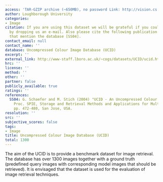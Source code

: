 ```yaml
---
access: 'TAR-GZIP archive (~650MB), no password Link: http://vision.cs.aston.ac.uk/datasets/UCID/data/ucid.v2.tar.gz'
author: Loughborough University
categories:
- Image
citation: If you are using this dataset we will be grateful if you could let us know
  by dropping us an e-mail. Also please cite the following publication in any papers
  that mention the database [SS04].
contact_email: null
contact_name: ''
database: Uncompressed Colour Image Database (UCID)
excerpt: ''
external_link: http://www-staff.lboro.ac.uk/~cogs/datasets/UCID/ucid.html
hrc: ''
license: ''
method: ''
other: ''
partner: false
publicly_available: true
ratings: ''
references:
  SS04: G. Schaefer and M. Stich (2004) "UCID - An Uncompressed Colour Image Database",
    Proc. SPIE, Storage and Retrieval Methods and Applications for Multimedia 2004,
    pp. 472-480, San Jose, USA.
resolution: ''
src: ''
subjective_scores: false
tags:
- Image
title: Uncompressed Colour Image Database (UCID)
total: 1300
---
```


The aim of the UCID is to provide a benchmark dataset for image retrieval. The database has over 1300 images together with a ground truth (predefined query images with corresponding model images that should be retrieved). It is envisaged that the dataset is used for the evaluation of image retrieval techniques.